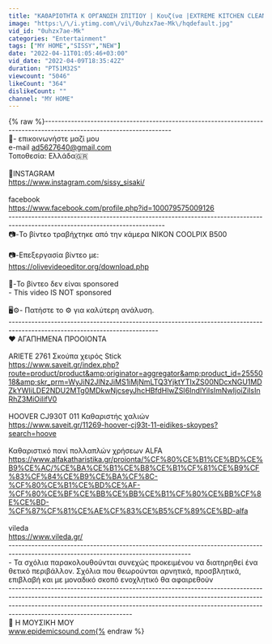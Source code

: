 ```yaml
---
title: "ΚΑΘΑΡΙΟΤΗΤΑ Κ ΟΡΓΑΝΩΣΗ ΣΠΙΤΙΟΥ | Κουζίνα |EXTREME KITCHEN CLEANING & ORGANIZE WITH ME |MY HOME"
image: "https:\/\/i.ytimg.com\/vi\/0uhzx7ae-Mk\/hqdefault.jpg"
vid_id: "0uhzx7ae-Mk"
categories: "Entertainment"
tags: ["MY HOME","SISSY","NEW"]
date: "2022-04-11T01:05:46+03:00"
vid_date: "2022-04-09T18:35:42Z"
duration: "PT51M32S"
viewcount: "5046"
likeCount: "364"
dislikeCount: ""
channel: "MY HOME"
---
```

{% raw %}---------------------------------------------------------------------------------------------------------------------<br />📩- επικοινωνήστε μαζί μου <br /> e-mail  ad5627640@gmail.com<br />Τοποθεσία: Ελλάδα🇬🇷<br /><br />📩INSTAGRAM <br /><a rel="nofollow" target="blank" href="https://www.instagram.com/sissy_sisaki/">https://www.instagram.com/sissy_sisaki/</a><br /><br />facebook<br /><a rel="nofollow" target="blank" href="https://www.facebook.com/profile.php?id=100079575009126">https://www.facebook.com/profile.php?id=100079575009126</a><br />------------------------------------------------------------------------------------------------------------------------------<br />📷-Το βίντεο τραβήχτηκε από την κάμερα  NIKON COOLPIX B500<br /><br />📷-Επεξεργασία βίντεο με:<br /><a rel="nofollow" target="blank" href="https://olivevideoeditor.org/download.php">https://olivevideoeditor.org/download.php</a><br /><br />🛑-Το βίντεο δεν είναι sponsored <br />      - This video IS NOT sponsored<br /><br />🖥⚙- Πατήστε το ⚙️ για καλύτερη ανάλυση.<br />----------------------------------------------------------------------------------------------------------------------------<br />❤ ΑΓΑΠΗΜΕΝΑ ΠΡΟΟΙΟΝΤΑ  <br /><br />ARIETE 2761 Σκούπα χειρός Stick<br /><a rel="nofollow" target="blank" href="https://www.saveit.gr/index.php?route=product/product&amp;originator=aggregator&amp;product_id=2555018&amp;skr_prm=WyJiN2JlNzJiMS1iMjNmLTQ3YjktYTIxZS00NDcxNGU1MDZkYWIiLDE2NDU2MTg0MDkwNjcseyJhcHBfdHlwZSI6IndlYiIsImNwIjoiZiIsInRhZ3MiOiIifV0">https://www.saveit.gr/index.php?route=product/product&amp;originator=aggregator&amp;product_id=2555018&amp;skr_prm=WyJiN2JlNzJiMS1iMjNmLTQ3YjktYTIxZS00NDcxNGU1MDZkYWIiLDE2NDU2MTg0MDkwNjcseyJhcHBfdHlwZSI6IndlYiIsImNwIjoiZiIsInRhZ3MiOiIifV0</a><br /><br />HOOVER CJ930T 011 Καθαριστής χαλιών<br /><a rel="nofollow" target="blank" href="https://www.saveit.gr/11269-hoover-cj93t-11-eidikes-skoypes?search=hoove">https://www.saveit.gr/11269-hoover-cj93t-11-eidikes-skoypes?search=hoove</a><br /><br />Καθαριστικό πανί πολλαπλών χρήσεων ALFA<br /><a rel="nofollow" target="blank" href="https://www.alfakatharistika.gr/proionta/%CF%80%CE%B1%CE%BD%CE%B9%CE%AC/%CE%BA%CE%B1%CE%B8%CE%B1%CF%81%CE%B9%CF%83%CF%84%CE%B9%CE%BA%CF%8C-%CF%80%CE%B1%CE%BD%CE%AF-%CF%80%CE%BF%CE%BB%CE%BB%CE%B1%CF%80%CE%BB%CF%8E%CE%BD-%CF%87%CF%81%CE%AE%CF%83%CE%B5%CF%89%CE%BD-alfa">https://www.alfakatharistika.gr/proionta/%CF%80%CE%B1%CE%BD%CE%B9%CE%AC/%CE%BA%CE%B1%CE%B8%CE%B1%CF%81%CE%B9%CF%83%CF%84%CE%B9%CE%BA%CF%8C-%CF%80%CE%B1%CE%BD%CE%AF-%CF%80%CE%BF%CE%BB%CE%BB%CE%B1%CF%80%CE%BB%CF%8E%CE%BD-%CF%87%CF%81%CE%AE%CF%83%CE%B5%CF%89%CE%BD-alfa</a><br /><br />vileda<br /><a rel="nofollow" target="blank" href="https://www.vileda.gr/">https://www.vileda.gr/</a><br />--------------------------------------------------------------------------------------------------------------------------------------<br />- Τα σχόλια παρακολουθούνται συνεχώς προκειμένου να διατηρηθεί ένα θετικό περιβάλλον. Σχόλια που θεωρούνται αρνητικά, προσβλητικά, επιβλαβή και με μοναδικό σκοπό ενοχλητικό θα αφαιρεθούν <br />--------------------------------------------------------------------------------------------------------------------------------------------------------------------------------------------------------------------------------------------------------------------------------<br />🎵 Η ΜΟΥΣΙΚΗ ΜΟΥ<br />www.epidemicsound.com{% endraw %}
